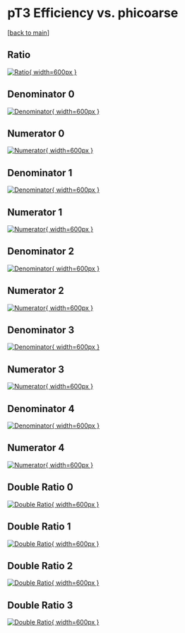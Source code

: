 # pT3 Efficiency vs. phicoarse

[[back to main](./)]



## Ratio

[![Ratio](../mtv/var/pT3_loweta_11_0_eff_phicoarse.png){ width=600px }](../mtv/var/pT3_loweta_11_0_eff_phicoarse.pdf)

## Denominator 0

[![Denominator](../mtv/den/pT3_loweta_11_0_eff_phicoarse_den0.png){ width=600px }](../mtv/den/pT3_loweta_11_0_eff_phicoarse_den0.pdf)

## Numerator 0

[![Numerator](../mtv/num/pT3_loweta_11_0_eff_phicoarse_num0.png){ width=600px }](../mtv/num/pT3_loweta_11_0_eff_phicoarse_num0.pdf)

## Denominator 1

[![Denominator](../mtv/den/pT3_loweta_11_0_eff_phicoarse_den1.png){ width=600px }](../mtv/den/pT3_loweta_11_0_eff_phicoarse_den1.pdf)

## Numerator 1

[![Numerator](../mtv/num/pT3_loweta_11_0_eff_phicoarse_num1.png){ width=600px }](../mtv/num/pT3_loweta_11_0_eff_phicoarse_num1.pdf)

## Denominator 2

[![Denominator](../mtv/den/pT3_loweta_11_0_eff_phicoarse_den2.png){ width=600px }](../mtv/den/pT3_loweta_11_0_eff_phicoarse_den2.pdf)

## Numerator 2

[![Numerator](../mtv/num/pT3_loweta_11_0_eff_phicoarse_num2.png){ width=600px }](../mtv/num/pT3_loweta_11_0_eff_phicoarse_num2.pdf)

## Denominator 3

[![Denominator](../mtv/den/pT3_loweta_11_0_eff_phicoarse_den3.png){ width=600px }](../mtv/den/pT3_loweta_11_0_eff_phicoarse_den3.pdf)

## Numerator 3

[![Numerator](../mtv/num/pT3_loweta_11_0_eff_phicoarse_num3.png){ width=600px }](../mtv/num/pT3_loweta_11_0_eff_phicoarse_num3.pdf)

## Denominator 4

[![Denominator](../mtv/den/pT3_loweta_11_0_eff_phicoarse_den4.png){ width=600px }](../mtv/den/pT3_loweta_11_0_eff_phicoarse_den4.pdf)

## Numerator 4

[![Numerator](../mtv/num/pT3_loweta_11_0_eff_phicoarse_num4.png){ width=600px }](../mtv/num/pT3_loweta_11_0_eff_phicoarse_num4.pdf)

## Double Ratio 0

[![Double Ratio](../mtv/ratio/pT3_loweta_11_0_eff_phicoarse_ratio0.png){ width=600px }](../mtv/ratio/pT3_loweta_11_0_eff_phicoarse_ratio0.pdf)

## Double Ratio 1

[![Double Ratio](../mtv/ratio/pT3_loweta_11_0_eff_phicoarse_ratio1.png){ width=600px }](../mtv/ratio/pT3_loweta_11_0_eff_phicoarse_ratio1.pdf)

## Double Ratio 2

[![Double Ratio](../mtv/ratio/pT3_loweta_11_0_eff_phicoarse_ratio2.png){ width=600px }](../mtv/ratio/pT3_loweta_11_0_eff_phicoarse_ratio2.pdf)

## Double Ratio 3

[![Double Ratio](../mtv/ratio/pT3_loweta_11_0_eff_phicoarse_ratio3.png){ width=600px }](../mtv/ratio/pT3_loweta_11_0_eff_phicoarse_ratio3.pdf)

